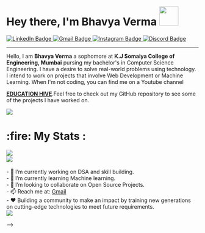 <div><h1>Hey there, I'm Bhavya Verma <img src="https://media.giphy.com/media/2S9bs4uSqCqqA1VcO3/giphy.gif" width="50"/></h1> </div>
<img src="https://komarev.com/ghpvc/?username=bhaavvya&style=flat-square&color=blue" alt=""/>

<div id="badges"> <a href="https://www.linkedin.com/in/bhavya-verma-754983247/"> <img src="https://img.shields.io/badge/LINKEDIN-blue?style=for-the-badge&logo=linkedin&logoColor=white" alt="LinkedIn Badge"/> </a> <a href="vermabhavya783@gmail.com"> <img src="https://img.shields.io/badge/GMAIL-red?style=for-the-badge&logo=gmail&logoColor=white" alt="Gmail Badge"/> </a> <a href="https://instagram.com/vermabhavya183?utm_source=qr&igshid=MzNlNGNkZWQ4Mg=="> <img src="https://img.shields.io/badge/INSTAGRAM-pink?style=for-the-badge&logo=instagram&logoColor=white" alt="Instagram Badge"/> </a> <a href="903604157347405844"> <img src="https://img.shields.io/badge/DISCORD-purple?style=for-the-badge&logo=discord&logoColor=white" alt="Discord Badge"/> </a> </div>
<div><hr></div>
<p>Hello, I am <b>Bhavya Verma</b> a sophomore at <b>K.J Somaiya College of Engineering, Mumbai</b> pursing my bachelor's in Computer Science Engineering. I have a desire to solve real-world problems using technology. I intend to work on projects that involve Web Development or Machine Learning. When I'm not coding, you can find me on a Youtube channel <div><a href="https://www.youtube.com/@educationhive"><b>EDUCATION HIVE</b></a>.Feel free to check out my GitHub repository to see some of the projects I have worked on.</div></p>

<div><img src="https://github-profile-trophy.vercel.app/?username=bhaavvya&theme=monokai" /></div>
<h1> :fire: My Stats :</h1>
<div><img src="http://github-readme-streak-stats.herokuapp.com?user=bhaavvya&theme=dark" /></div>
<div><img src="https://github-readme-stats.vercel.app/api/top-langs/?username=bhaavvya&theme=dark" /></div><br>
- 🔭 I’m currently working on DSA and skill building.<br>
- 🌱 I’m currently learning Machine learning.<br>
- 👯 I’m looking to collaborate on Open Source Projects.<br>
- 📫 Reach me at: <a href="vermabhavya783@gmail.com">Gmail</a><br>
- ❤️ Building a community to make an impact by training new generations on cutting-edge technologies to meet future requirements.<br>
<img src="https://github.com/bhaavvya/bhaavvya/assets/" />

-->
